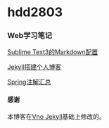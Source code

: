 # hdd2803

### Web学习笔记
[Sublime Text3的Markdown配置](https://hdd2803.github.io/2017/11/WebNote_Sublime_Text/)

[Jekyll搭建个人博客](https://hdd2803.github.io/2017/11/WebNote_Jekyll/)

[Spring注解汇总](http://hdd2803.github.io/2017/11/JavaNote_Spring注解汇总/)



#### 感谢   

本博客在[Vno Jekyll](https://github.com/onevcat/vno-jekyll)基础上修改的。  




